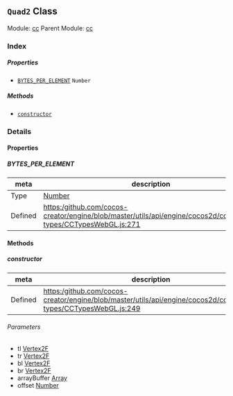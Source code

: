 ## `Quad2` Class



Module: [cc](../modules/cc.md)
Parent Module: [cc](../modules/cc.md)






### Index

##### Properties

  - [`BYTES_PER_ELEMENT`](#bytesperelement) `Number` 



##### Methods

  - [`constructor`](#constructor) 



### Details


#### Properties


##### BYTES_PER_ELEMENT

> 

| meta | description |
|------|-------------|
| Type | <a href="https://developer.mozilla.org/en/JavaScript/Reference/Global_Objects/Number" class="crosslink external" target="_blank">Number</a> |
| Defined | [https:/github.com/cocos-creator/engine/blob/master/utils/api/engine/cocos2d/core/value-types/CCTypesWebGL.js:271](https:/github.com/cocos-creator/engine/blob/master/utils/api/engine/cocos2d/core/value-types/CCTypesWebGL.js#L271) |






<!-- Method Block -->
#### Methods


##### constructor



| meta | description |
|------|-------------|
| Defined | [https:/github.com/cocos-creator/engine/blob/master/utils/api/engine/cocos2d/core/value-types/CCTypesWebGL.js:249](https:/github.com/cocos-creator/engine/blob/master/utils/api/engine/cocos2d/core/value-types/CCTypesWebGL.js#L249) |

###### Parameters
- tl <a href="../classes/Vertex2F.html" class="crosslink">Vertex2F</a> 
- tr <a href="../classes/Vertex2F.html" class="crosslink">Vertex2F</a> 
- bl <a href="../classes/Vertex2F.html" class="crosslink">Vertex2F</a> 
- br <a href="../classes/Vertex2F.html" class="crosslink">Vertex2F</a> 
- arrayBuffer <a href="https://developer.mozilla.org/en/JavaScript/Reference/Global_Objects/Array" class="crosslink external" target="_blank">Array</a> 
- offset <a href="https://developer.mozilla.org/en/JavaScript/Reference/Global_Objects/Number" class="crosslink external" target="_blank">Number</a> 



